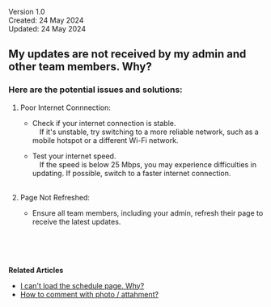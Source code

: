 Version 1.0<br>
Created: 24 May 2024<br>
Updated: 24 May 2024<br>
## My updates are not received by my admin and other team members. Why?

### Here are the potential issues and solutions:

1. Poor Internet Connnection:<br>

   - Check if your internet connection is stable.<br>
  &emsp;If it's unstable, try switching to a more reliable network, such as a mobile hotspot or a different Wi-Fi network.<br>

   - Test your internet speed.<br>
  &emsp;If the speed is below 25 Mbps, you may experience difficulties in updating. If possible, switch to a faster internet connection.<br><br>

2. Page Not Refreshed:<br>

   - Ensure all team members, including your admin, refresh their page to receive the latest updates.

<br><br><br>

**Related Articles**<br>
- [I can't load the schedule page. Why?](Can't_Load_Schedule_Page.md)
- [How to comment with photo / attahment?](Comment_With_Photo.md)
